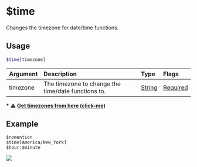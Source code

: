 # $time
Changes the timezone for date/time functions.

## Usage
```php
$time[timezone]
```

| Argument | Description | Type | Flags |
| :---- | :---- | :---- | :---- |
| timezone | The timezone to change the time/date functions to. | [String](/src/resources/arguments/types.md#string) | [Required](/src/resources/arguments/flags.md#required)

**\*** ⚠️ **[Get timezones from here (click-me)](https://wikipedia.org/wiki/List_of_tz_database_time_zones#List)**


## Example
```
$nomention
$time[America/New_York]
$hour:$minute
```
![](https://user-images.githubusercontent.com/69215413/162586227-fa08a004-0ae2-4daf-97e4-e618b0d6f0a0.png)